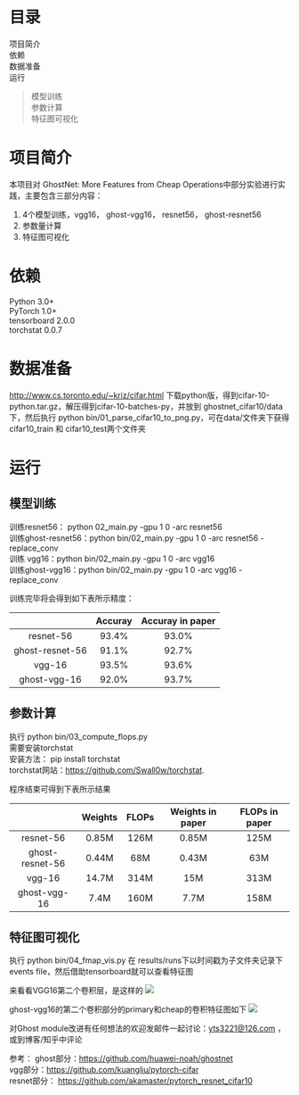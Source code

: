 
# 目录
项目简介  
依赖  
数据准备  
运行  
>模型训练  
	参数计算  
	特征图可视化  



# 项目简介
本项目对 GhostNet: More Features from Cheap Operations中部分实验进行实践，主要包含三部分内容：
1. 4个模型训练，vgg16， ghost-vgg16， resnet56， ghost-resnet56
2. 参数量计算
3. 特征图可视化

# 依赖
Python 3.0+  
PyTorch 1.0+  
tensorboard 2.0.0  
torchstat 0.0.7    

# 数据准备
http://www.cs.toronto.edu/~kriz/cifar.html 下载python版，得到cifar-10-python.tar.gz，解压得到cifar-10-batches-py，并放到  ghostnet\_cifar10/data下，然后执行 python bin/01\_parse\_cifar10\_to\_png.py，可在data/文件夹下获得cifar10\_train 和 cifar10\_test两个文件夹

# 运行
## 模型训练
训练resnet56： python 02\_main.py  -gpu 1 0 -arc resnet56   
训练ghost-resnet56：python bin/02\_main.py -gpu 1 0 -arc resnet56 -replace\_conv    
训练 vgg16：python bin/02\_main.py -gpu 1 0 -arc vgg16    
训练ghost-vgg16：python bin/02\_main.py -gpu 1 0 -arc vgg16 -replace\_conv   

训练完毕将会得到如下表所示精度：
 

|            | Accuray  |  Accuray in paper  |
| :----:     |:----:    | :----:             |
|resnet-56 | 93.4% |93.0%|
|ghost-resnet-56| 91.1%| 92.7%|
|vgg-16 |93.5% |93.6%|
|ghost-vgg-16|92.0% | 93.7%|


## 参数计算
执行 python bin/03\_compute\_flops.py  
需要安装torchstat  
安装方法： pip install torchstat  
torchstat网站：https://github.com/Swall0w/torchstat. 

程序结束可得到下表所示结果   

 
 
|  | Weights|  FLOPs | Weights in paper |  FLOPs in paper| 
|:----: | :----:|:----: | :----: |:----: |
|resnet-56 |0.85M |126M |0.85M |125M|
|ghost-resnet-56| 0.44M| 68M |0.43M| 63M|
|vgg-16| 14.7M |314M| 15M| 313M|
|ghost-vgg-16| 7.4M |160M |7.7M| 158M|


## 特征图可视化

执行 python bin/04\_fmap\_vis.py
在 results/runs下以时间戳为子文件夹记录下events file，然后借助tensorboard就可以查看特征图

来看看VGG16第二个卷积层，是这样的
![](https://github.com/TingsongYu/ghostnet_cifar10/blob/master/data/vgg16-fmap.png)

ghost-vgg16的第二个卷积部分的primary和cheap的卷积特征图如下
![](https://github.com/TingsongYu/ghostnet_cifar10/blob/master/data/ghost-vgg-16_fmap.png)


对Ghost module改进有任何想法的欢迎发邮件一起讨论：yts3221@126.com ，或到博客/知乎中评论   

参考：
ghost部分：https://github.com/huawei-noah/ghostnet   
vgg部分：https://github.com/kuangliu/pytorch-cifar   
resnet部分： https://github.com/akamaster/pytorch_resnet_cifar10   


